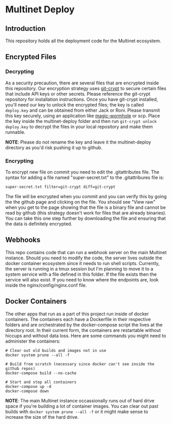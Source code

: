 # Multinet Deploy

## Introduction
This repository holds all the deployment code for the Multinet ecosystem.
## Encrypted Files

### Decrypting
As a security precaution, there are several files that are encrypted inside this repository. Our encryption strategy uses [git-crypt](https://github.com/AGWA/git-crypt) to secure certain files that include API keys or other secrets. Please reference the git-crypt repository for installation instructions. Once you have git-crypt installed, you'll need our key to unlock the encrypted files; the key is called `deploy.key` and can be obtained from either Jack or Roni. Please transmit this key securely, using an application like [magic-wormhole](https://github.com/warner/magic-wormhole) or scp. Place the key inside the multinet-deploy folder and then run `git-crypt unlock deploy.key` to decrypt the files in your local repository and make them runnable.

**NOTE**: Please do not rename the key and leave it the multinet-deploy directory as you'd risk pushing it up to github. 

### Encrypting
To encrypt new file on commit you need to edit the .gitattributes file. The syntax for adding a file named "super-secret.txt" to the .gitattribures file is: 
```
super-secret.txt filter=git-crypt diff=git-crypt
```

The file will be encrypted when you commit and you can verify this by going the the github page and clicking on the file. You should see "View raw" when you get to the page showing that the file is a binary file and cannot be read by github (this strategy doesn't work for files that are already binaries). You can take this one step further by downloading the file and ensuring that the data is definitely encrypted.

## Webhooks
This repo contains code that can run a webhook server on the main Multinet instance. Should you need to modify the code, the server lives outside the docker container ecosystem since it needs to run shell scripts. Currently, the server is running in a tmux session but I'm planning to move it to a system service with a file defined in this folder. If the file exists then the service will also exist. If you need to know where the endpoints are, look inside the nginx/config/nginx.conf file. 

## Docker Containers
The other apps that run as a part of this project run inside of docker containers. The containers each have a Dockerfile in their respective folders and are orchestrated by the docker-compose script the lives at the directory root. In their current form, the containers are restartable without hiccups and without data loss. Here are some commands you might need to administer the containers:

```
# Clear out old builds and images not in use
docker system prune --all -f

# Build from scratch (necessary since docker can't see inside the github repos)
docker-compose build --no-cache

# Start and stop all containers
docker-compose up -d
docker-compose down
```

**NOTE**: The main Multinet instance occassionally runs out of hard drive space if you're building a lot of container images. You can clear out past builds with `docker system prune --all -f` or it might make sense to increase the size of the hard drive.
